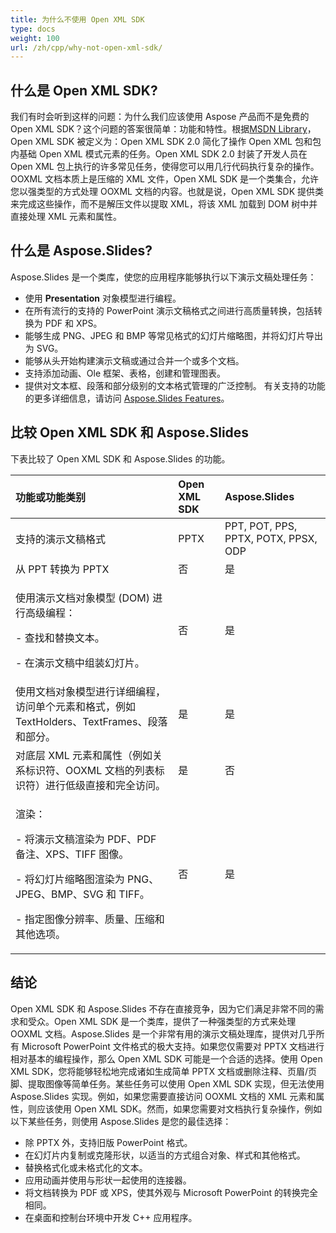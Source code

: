 ```yaml
---
title: 为什么不使用 Open XML SDK
type: docs
weight: 100
url: /zh/cpp/why-not-open-xml-sdk/
---
```


## **什么是 Open XML SDK?**
我们有时会听到这样的问题：为什么我们应该使用 Aspose 产品而不是免费的 Open XML SDK？这个问题的答案很简单：功能和特性。根据[MSDN Library](https://docs.microsoft.com/en-us/office/open-xml/open-xml-sdk)，Open XML SDK 被定义为：Open XML SDK 2.0 简化了操作 Open XML 包和包内基础 Open XML 模式元素的任务。Open XML SDK 2.0 封装了开发人员在 Open XML 包上执行的许多常见任务，使得您可以用几行代码执行复杂的操作。OOXML 文档本质上是压缩的 XML 文件，Open XML SDK 是一个类集合，允许您以强类型的方式处理 OOXML 文档的内容。也就是说，Open XML SDK 提供类来完成这些操作，而不是解压文件以提取 XML，将该 XML 加载到 DOM 树中并直接处理 XML 元素和属性。

## **什么是 Aspose.Slides?**
Aspose.Slides 是一个类库，使您的应用程序能够执行以下演示文稿处理任务：

- 使用 **Presentation** 对象模型进行编程。
- 在所有流行的支持的 PowerPoint 演示文稿格式之间进行高质量转换，包括转换为 PDF 和 XPS。
- 能够生成 PNG、JPEG 和 BMP 等常见格式的幻灯片缩略图，并将幻灯片导出为 SVG。
- 能够从头开始构建演示文稿或通过合并一个或多个文档。
- 支持添加动画、Ole 框架、表格，创建和管理图表。
- 提供对文本框、段落和部分级别的文本格式管理的广泛控制。
  有关支持的功能的更多详细信息，请访问 [Aspose.Slides Features](/slides/zh/net/product-overview/)。

## **比较 Open XML SDK 和 Aspose.Slides**
下表比较了 Open XML SDK 和 Aspose.Slides 的功能。

|**功能或功能类别**|**Open XML SDK**|**Aspose.Slides**|
| :- | :- | :- |
|支持的演示文稿格式|PPTX|PPT, POT, PPS, PPTX, POTX, PPSX, ODP|
|从 PPT 转换为 PPTX|否|是|
|<p>使用演示文档对象模型 (DOM) 进行高级编程：</p><p>- 查找和替换文本。</p><p>- 在演示文稿中组装幻灯片。</p>|否|是|
|使用文档对象模型进行详细编程，访问单个元素和格式，例如 TextHolders、TextFrames、段落和部分。|是|是|
|对底层 XML 元素和属性（例如关系标识符、OOXML 文档的列表标识符）进行低级直接和完全访问。|是|否|
|<p>渲染：</p><p>- 将演示文稿渲染为 PDF、PDF 备注、XPS、TIFF 图像。</p><p>- 将幻灯片缩略图渲染为 PNG、JPEG、BMP、SVG 和 TIFF。</p><p>- 指定图像分辨率、质量、压缩和其他选项。</p>|否|是|

## **结论**
Open XML SDK 和 Aspose.Slides 不存在直接竞争，因为它们满足非常不同的需求和受众。Open XML SDK 是一个类库，提供了一种强类型的方式来处理 OOXML 文档。Aspose.Slides 是一个非常有用的演示文稿处理库，提供对几乎所有 Microsoft PowerPoint 文件格式的极大支持。如果您仅需要对 PPTX 文档进行相对基本的编程操作，那么 Open XML SDK 可能是一个合适的选择。使用 Open XML SDK，您将能够轻松地完成诸如生成简单 PPTX 文档或删除注释、页眉/页脚、提取图像等简单任务。某些任务可以使用 Open XML SDK 实现，但无法使用 Aspose.Slides 实现。例如，如果您需要直接访问 OOXML 文档的 XML 元素和属性，则应该使用 Open XML SDK。然而，如果您需要对文档执行复杂操作，例如以下某些任务，则使用 Aspose.Slides 是您的最佳选择：

- 除 PPTX 外，支持旧版 PowerPoint 格式。
- 在幻灯片内复制或克隆形状，以适当的方式组合对象、样式和其他格式。
- 替换格式化或未格式化的文本。
- 应用动画并使用与形状一起使用的连接器。
- 将文档转换为 PDF 或 XPS，使其外观与 Microsoft PowerPoint 的转换完全相同。
- 在桌面和控制台环境中开发 C++ 应用程序。